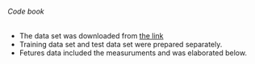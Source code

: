 ###### Code book


- The data set was downloaded from [the link](https://d396qusza40orc.cloudfront.net/getdata%2Fprojectfiles%2FUCI%20HAR%20Dataset.zip)
- Training data set and test data set were prepared separately.
- Fetures data included the measuruments and was elaborated below.


